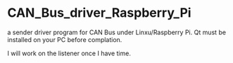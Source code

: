 # CAN_Bus_driver_Raspberry_Pi

a sender driver program for CAN Bus under Linxu/Raspberry Pi. Qt must be installed on your PC before complation.

I will work on the listener once I have time.
